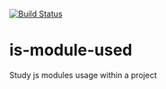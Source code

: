 [![Build Status](https://travis-ci.org/bertolo1988/is-module-used.svg?branch=master)](https://travis-ci.org/bertolo1988/is-module-used)

# is-module-used
Study js modules usage within a project

